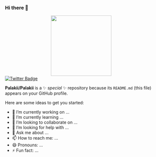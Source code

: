 ### Hi there 👋

<div id="header" align="center">
  <img src="https://res.cloudinary.com/hxn7xk7oa/image/fetch/c_lfill,w_1200,h_1200,q_100,f_auto/https://images.ongaia.com/ipfs/QmNjpiA5XVNHTsoeztQ1DsYYCnW9rpsKgv1BhJK8ZvnK7z" width="200"/>
</div>

<div id="badges">
  <a href="your-twitter-URL">
    <img src="https://img.shields.io/badge/Twitter-blue?style=for-the-badge&logo=twitter&logoColor=white" alt="Twitter Badge"/>
  </a>
</div>

**Palakii/Palakii** is a ✨ _special_ ✨ repository because its `README.md` (this file) appears on your GitHub profile.

Here are some ideas to get you started:

- 🔭 I’m currently working on ...
- 🌱 I’m currently learning ...
- 👯 I’m looking to collaborate on ...
- 🤔 I’m looking for help with ...
- 💬 Ask me about ...
- 📫 How to reach me: ...
- 😄 Pronouns: ...
- ⚡ Fun fact: ...
